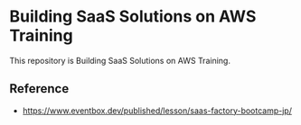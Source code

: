 # Building SaaS Solutions on AWS Training

This repository is Building SaaS Solutions on AWS Training.

## Reference

- https://www.eventbox.dev/published/lesson/saas-factory-bootcamp-jp/
